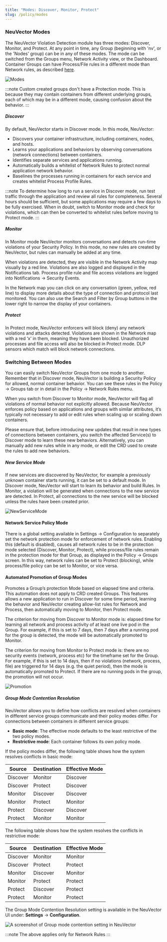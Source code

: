 ```yaml
---
title: "Modes: Discover, Monitor, Protect"
slug: /policy/modes
---
```


### NeuVector Modes

The NeuVector Violation Detection module has three modes: Discover, Monitor, and Protect. At any point in time, any Group (beginning with 'nv', or the 'Nodes' group) can be in any of these modes. The mode can be switched from the Groups menu, Network Activity view, or the Dashboard. Container Groups can have Process/File rules in a different mode than Network rules, as described [here](/policy/modes#network-service-policy-mode).

![Modes](switchmodes.png)

:::note
Custom created groups don't have a Protection mode. This is because they may contain containers from different underlying groups, each of which may be in a different mode, causing confusion about the behavior.
:::

##### Discover

By default, NeuVector starts in Discover mode. In this mode, NeuVector:
- Discovers your container infrastructure, including containers, nodes, and hosts.
- Learns your applications and behaviors by observing conversations (network connections) between containers.
- Identifies separate services and applications running.
- Automatically builds a whitelist of Network Rules to protect normal application network behavior.
- Baselines the processes running in containers for each service and creates whitelist Process Profile Rules.

:::note
To determine how long to run a service in Discover mode, run test traffic through the application and review all rules for completeness. Several hours should be sufficient, but some applications may require a few days to be fully exercised. When in doubt, switch to Monitor mode and check for violations, which can then be converted to whitelist rules before moving to Protect mode.
:::

##### Monitor

In Monitor mode NeuVector monitors conversations and detects run-time violations of your Security Policy. In this mode, no new rules are created by NeuVector, but rules can manually be added at any time.

When violations are detected, they are visible in the Network Activity map visually by a red line. Violations are also logged and displayed in the Notifications tab. Process profile rule and file access violations are logged into Notifications -> Security Events.

In the Network map you can click on any conversation (green, yellow, red line) to display more details about the type of connection and protocol last monitored. You can also use the Search and Filter by Group buttons in the lower right to narrow the display of your containers.

##### Protect

In Protect mode, NeuVector enforcers will block (deny) any network violations and attacks detected. Violations are shown in the Network map with a red ‘x’ in them, meaning they have been blocked. Unauthorized processes and file access will also be blocked in Protect mode. DLP sensors which match will block network connections.

### Switching Between Modes

You can easily switch NeuVector Groups from one mode to another. Remember that in Discover mode, NeuVector is building a Security Policy for allowed, normal container behavior. You can see these rules in the Policy -> Groups tab or in detail in the Policy -> Network Rules menu. 

When you switch from Discover to Monitor mode, NeuVector will flag all violations of normal behavior not explicitly allowed. Because NeuVector enforces policy based on applications and groups with similar attributes, it’s typically not necessary to add or edit rules when scaling up or scaling down containers.

Please ensure that, before introducing new updates that result in new types of connections between containers, you switch the affected Service(s) to Discover mode to learn these new behaviors. Alternatively, you can manually add new rules while in any mode, or edit the CRD used to create the rules to add new behaviors.

##### New Service Mode

If new services are discovered by NeuVector, for example a previously unknown container starts running, it can be set to a default mode. In Discover mode, NeuVector will start to learn its behavior and build Rules. In Monitor, a violation will be generated when connections to the new service are detected. In Protect, all connections to the new service will be blocked unless the rules have been created prior.

![NewServiceMode](newservices.png)

#### Network Service Policy Mode

There is a global setting available in Settings -> Configuration to separately set the network protection mode for enforcement of network rules. Enabling this (default is disabled), causes all network rules to be in the protection mode selected (Discover, Monitor, Protect), while process/file rules remain in the protection mode for that Group, as displayed in the Policy -> Groups screen. In this way, network rules can be set to Protect (blocking), while process/file policy can be set to Monitor, or vice versa.

#### Automated Promotion of Group Modes

Promotes a Group’s protection Mode based on elapsed time and criteria. This automation does not apply to CRD created Groups. This features allows a new application to run in Discover for some time period, learning the behavior and NeuVector creating allow-list rules for Network and Process, then automatically moving to Monitor, then Protect mode. 

The criterion for moving from Discover to Monitor mode is: elapsed time for learning all network and process activity of at least one live pod in the Group. For example, if this is set to 7 days, then 7 days after a running pod for the group is detected, the mode will be automatically promoted to Monitor.

The criterion for moving from Monitor to Protect mode is: there are no security events (network, process etc) for the timeframe set for the Group. For example, if this is set to 14 days, then if no violations (network, process, file) are triggered for 14 days (e.g. the quiet period), then the mode is automatically promoted to Protect. If there are no running pods in the group, the promotion will not occur.

![Promotion](policy_promotion.png)

##### Group Mode Contention Resolution

NeuVector allows you to define how conflicts are resolved when containers in different service groups communicate and their policy modes differ. For connections between containers in different service groups:

* **Basic mode**: The effective mode defaults to the least restrictive of the two policy modes.
* **Restrictive mode**: Each container follows its own policy mode.

If the policy modes differ, the following table shows how the system resolves conflicts in basic mode:

| Source | Destination | Effective Mode |
| ------ | ----------- | -------------- |
| Discover | Monitor  | Discover |
| Discover | Protect  | Discover |
| Monitor  | Discover | Discover |
| Monitor  | Protect  | Monitor  |
| Protect  | Discover | Discover |
| Protect  | Monitor  | Monitor  |


The following table shows how the system resolves the conflicts in restrictive mode:

| Source | Destination | Effective Mode |
| ------ | ----------- | -------------- |
|Discover	|Monitor	|Monitor|
|Discover	|Protect	|Protect|
|Monitor	|Discover	|Monitor|
|Monitor	|Protect	|Protect|
|Protect	|Discover	|Protect|
|Protect	|Monitor	|Protect|

The Group Mode Contention Resolution setting is available in the NeuVector UI under: **Settings** → **Configuration**.

![A screenshot of Group mode contention setting in NeuVector](install-neuvector-icon.png)

:::note
The above applies only for Network Rules
:::
